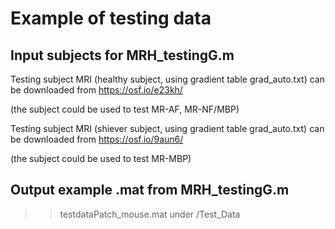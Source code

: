 # Example of testing data
## Input subjects for MRH_testingG.m
Testing subject MRI (healthy subject, using gradient table grad_auto.txt) can be downloaded from https://osf.io/e23kh/

(the subject could be used to test MR-AF, MR-NF/MBP)

Testing subject MRI (shiever subject, using gradient table grad_auto.txt) can be downloaded from https://osf.io/9aun6/

(the subject could be used to test MR-MBP)

## Output example .mat from MRH_testingG.m
>> testdataPatch_mouse.mat under /Test_Data

